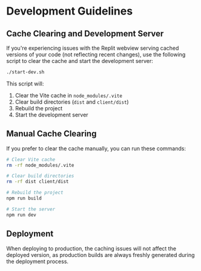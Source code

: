 # Development Guidelines

## Cache Clearing and Development Server

If you're experiencing issues with the Replit webview serving cached versions of your code (not reflecting recent changes), use the following script to clear the cache and start the development server:

```bash
./start-dev.sh
```

This script will:

1. Clear the Vite cache in `node_modules/.vite`
2. Clear build directories (`dist` and `client/dist`)
3. Rebuild the project
4. Start the development server

## Manual Cache Clearing

If you prefer to clear the cache manually, you can run these commands:

```bash
# Clear Vite cache
rm -rf node_modules/.vite

# Clear build directories
rm -rf dist client/dist

# Rebuild the project
npm run build

# Start the server
npm run dev
```

## Deployment

When deploying to production, the caching issues will not affect the deployed version, as production builds are always freshly generated during the deployment process.